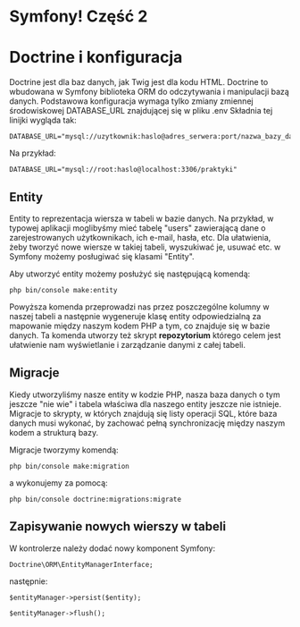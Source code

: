# Symfony! Część 2


# Doctrine i konfiguracja
Doctrine jest dla baz danych, jak Twig jest dla kodu HTML. 
Doctrine to wbudowana w Symfony biblioteka ORM do odczytywania i manipulacji bazą danych. 
Podstawowa konfiguracja wymaga tylko zmiany zmiennej środowiskowej DATABASE_URL znajdującej się w pliku .env
Składnia tej linijki wygląda tak:

    DATABASE_URL="mysql://uzytkownik:haslo@adres_serwera:port/nazwa_bazy_danych"
Na przykład:

    DATABASE_URL="mysql://root:haslo@localhost:3306/praktyki"


## Entity

Entity to reprezentacja wiersza w tabeli w bazie danych. Na przykład, w typowej aplikacji moglibyśmy mieć tabelę "users" zawierającą dane o zarejestrowanych użytkownikach, ich e-mail, hasła, etc. 
Dla ułatwienia, żeby tworzyć nowe wiersze w takiej tabeli, wyszukiwać je, usuwać etc. w Symfony możemy posługiwać się klasami "Entity".

Aby utworzyć entity możemy posłużyć się następującą komendą: 

    php bin/console make:entity

Powyższa komenda przeprowadzi nas przez poszczególne kolumny w naszej tabeli a następnie wygeneruje klasę entity odpowiedzialną za mapowanie między naszym kodem PHP a tym, co znajduje się w bazie danych. Ta komenda utworzy też skrypt **repozytorium** którego celem jest ułatwienie nam wyświetlanie i zarządzanie danymi z całej tabeli. 

## Migracje
Kiedy utworzyliśmy nasze entity w kodzie PHP, nasza baza danych o tym jeszcze "nie wie" i tabela właściwa dla naszego entity jeszcze nie istnieje. Migracje to skrypty, w których znajdują się listy operacji SQL, które baza danych musi wykonać, by zachować pełną synchronizację między naszym kodem a strukturą bazy. 

Migracje tworzymy komendą: 

    php bin/console make:migration
    
a wykonujemy za pomocą: 

    php bin/console doctrine:migrations:migrate


## Zapisywanie nowych wierszy w tabeli 

W kontrolerze należy dodać nowy komponent Symfony: 

    Doctrine\ORM\EntityManagerInterface;

następnie:
```
$entityManager->persist($entity);
```
```
$entityManager->flush();
```
